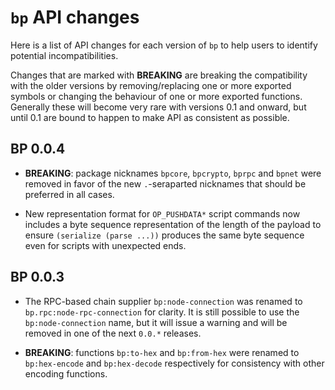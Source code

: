 # `bp` API changes

Here is a list of API changes for each version of `bp` to help users to
identify potential incompatibilities.

Changes that are marked with **BREAKING** are breaking the
compatibility with the older versions by removing/replacing one or
more exported symbols or changing the behaviour of one or more
exported functions. Generally these will become very rare with
versions 0.1 and onward, but until 0.1 are bound to happen to make API
as consistent as possible.

## BP 0.0.4

- **BREAKING**: package nicknames `bpcore`, `bpcrypto`, `bprpc` and
  `bpnet` were removed in favor of the new `.`-seraparted nicknames
  that should be preferred in all cases.

- New representation format for `OP_PUSHDATA*` script commands now
  includes a byte sequence representation of the length of the payload
  to ensure `(serialize (parse ...))` produces the same byte sequence
  even for scripts with unexpected ends.

## BP 0.0.3

- The RPC-based chain supplier `bp:node-connection` was renamed to
  `bp.rpc:node-rpc-connection` for clarity. It is still possible to use
  the `bp:node-connection` name, but it will issue a warning and will
  be removed in one of the next `0.0.*` releases.

- **BREAKING**: functions `bp:to-hex` and `bp:from-hex` were renamed
  to `bp:hex-encode` and `bp:hex-decode` respectively for consistency
  with other encoding functions.

